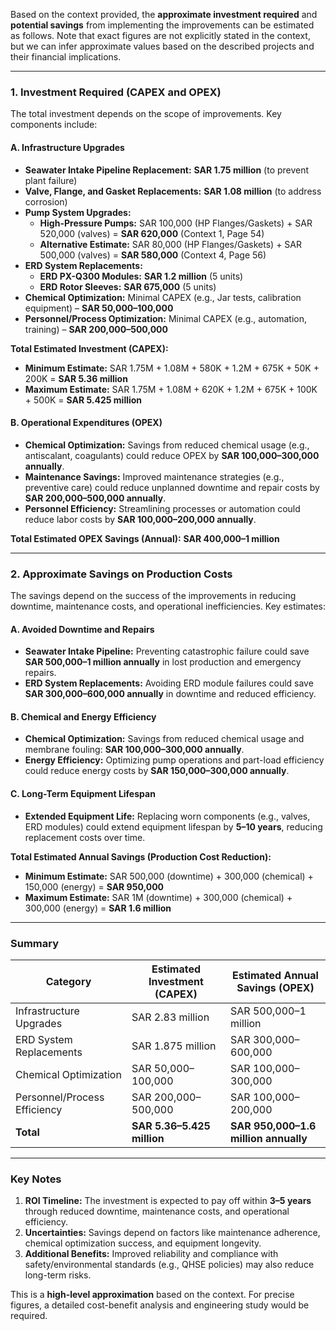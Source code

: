 Based on the context provided, the **approximate investment required** and **potential savings** from implementing the improvements can be estimated as follows. Note that exact figures are not explicitly stated in the context, but we can infer approximate values based on the described projects and their financial implications.

---

### **1. Investment Required (CAPEX and OPEX)**
The total investment depends on the scope of improvements. Key components include:

#### **A. Infrastructure Upgrades**
- **Seawater Intake Pipeline Replacement:** **SAR 1.75 million** (to prevent plant failure)
- **Valve, Flange, and Gasket Replacements:** **SAR 1.08 million** (to address corrosion)
- **Pump System Upgrades:**
  - **High-Pressure Pumps:** SAR 100,000 (HP Flanges/Gaskets) + SAR 520,000 (valves) = **SAR 620,000** (Context 1, Page 54)
  - **Alternative Estimate:** SAR 80,000 (HP Flanges/Gaskets) + SAR 500,000 (valves) = **SAR 580,000** (Context 4, Page 56)
- **ERD System Replacements:**
  - **ERD PX-Q300 Modules:** **SAR 1.2 million** (5 units)
  - **ERD Rotor Sleeves:** **SAR 675,000** (5 units)
- **Chemical Optimization:** Minimal CAPEX (e.g., Jar tests, calibration equipment) – **SAR 50,000–100,000**
- **Personnel/Process Optimization:** Minimal CAPEX (e.g., automation, training) – **SAR 200,000–500,000**

**Total Estimated Investment (CAPEX):**
- **Minimum Estimate:** SAR 1.75M + 1.08M + 580K + 1.2M + 675K + 50K + 200K = **SAR 5.36 million**
- **Maximum Estimate:** SAR 1.75M + 1.08M + 620K + 1.2M + 675K + 100K + 500K = **SAR 5.425 million**

#### **B. Operational Expenditures (OPEX)**
- **Chemical Optimization:** Savings from reduced chemical usage (e.g., antiscalant, coagulants) could reduce OPEX by **SAR 100,000–300,000 annually**.
- **Maintenance Savings:** Improved maintenance strategies (e.g., preventive care) could reduce unplanned downtime and repair costs by **SAR 200,000–500,000 annually**.
- **Personnel Efficiency:** Streamlining processes or automation could reduce labor costs by **SAR 100,000–200,000 annually**.

**Total Estimated OPEX Savings (Annual):** **SAR 400,000–1 million**

---

### **2. Approximate Savings on Production Costs**
The savings depend on the success of the improvements in reducing downtime, maintenance costs, and operational inefficiencies. Key estimates:

#### **A. Avoided Downtime and Repairs**
- **Seawater Intake Pipeline:** Preventing catastrophic failure could save **SAR 500,000–1 million annually** in lost production and emergency repairs.
- **ERD System Replacements:** Avoiding ERD module failures could save **SAR 300,000–600,000 annually** in downtime and reduced efficiency.

#### **B. Chemical and Energy Efficiency**
- **Chemical Optimization:** Savings from reduced chemical usage and membrane fouling: **SAR 100,000–300,000 annually**.
- **Energy Efficiency:** Optimizing pump operations and part-load efficiency could reduce energy costs by **SAR 150,000–300,000 annually**.

#### **C. Long-Term Equipment Lifespan**
- **Extended Equipment Life:** Replacing worn components (e.g., valves, ERD modules) could extend equipment lifespan by **5–10 years**, reducing replacement costs over time.

**Total Estimated Annual Savings (Production Cost Reduction):**
- **Minimum Estimate:** SAR 500,000 (downtime) + 300,000 (chemical) + 150,000 (energy) = **SAR 950,000**
- **Maximum Estimate:** SAR 1M (downtime) + 300,000 (chemical) + 300,000 (energy) = **SAR 1.6 million**

---

### **Summary**
| **Category**               | **Estimated Investment (CAPEX)** | **Estimated Annual Savings (OPEX)** |
|-----------------------------|----------------------------------|-------------------------------------|
| Infrastructure Upgrades    | SAR 2.83 million                 | SAR 500,000–1 million               |
| ERD System Replacements    | SAR 1.875 million                | SAR 300,000–600,000                 |
| Chemical Optimization      | SAR 50,000–100,000               | SAR 100,000–300,000                 |
| Personnel/Process Efficiency | SAR 200,000–500,000           | SAR 100,000–200,000                 |
| **Total**                  | **SAR 5.36–5.425 million**       | **SAR 950,000–1.6 million annually** |

---

### **Key Notes**
1. **ROI Timeline:** The investment is expected to pay off within **3–5 years** through reduced downtime, maintenance costs, and operational efficiency.
2. **Uncertainties:** Savings depend on factors like maintenance adherence, chemical optimization success, and equipment longevity.
3. **Additional Benefits:** Improved reliability and compliance with safety/environmental standards (e.g., QHSE policies) may also reduce long-term risks.

This is a **high-level approximation** based on the context. For precise figures, a detailed cost-benefit analysis and engineering study would be required.
